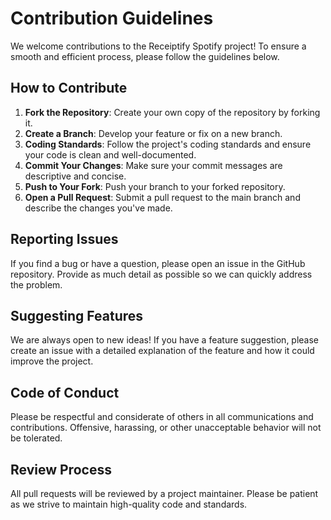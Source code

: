 # Contribution Guidelines

We welcome contributions to the Receiptify Spotify project! To ensure a smooth and efficient process, please follow the guidelines below.

## How to Contribute

1. **Fork the Repository**: Create your own copy of the repository by forking it.
2. **Create a Branch**: Develop your feature or fix on a new branch.
3. **Coding Standards**: Follow the project's coding standards and ensure your code is clean and well-documented.
4. **Commit Your Changes**: Make sure your commit messages are descriptive and concise.
5. **Push to Your Fork**: Push your branch to your forked repository.
6. **Open a Pull Request**: Submit a pull request to the main branch and describe the changes you've made.

## Reporting Issues

If you find a bug or have a question, please open an issue in the GitHub repository. Provide as much detail as possible so we can quickly address the problem.

## Suggesting Features

We are always open to new ideas! If you have a feature suggestion, please create an issue with a detailed explanation of the feature and how it could improve the project.

## Code of Conduct

Please be respectful and considerate of others in all communications and contributions. Offensive, harassing, or other unacceptable behavior will not be tolerated.

## Review Process

All pull requests will be reviewed by a project maintainer. Please be patient as we strive to maintain high-quality code and standards.
